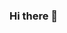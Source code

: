 ### Hi there 👋

<!--
Hello! My name is Bharathi Balaji. I have 11+ years of experience in IT industry as a Software Tester.Currently working as Test Automation Engineer for *iInterChange Systems Private Limited*. Has worked on Linux and windows based apps for Banking and Shipping domain. Used Shell scripting, Postman, Java, selenium for automation.So here to share with you what I have learned.

Here are some ideas to get you started:

- 🔭 I’m currently working on ...
Skills: Selenium, Appium, Rest Assured, Docker, Jenkins, Git, Microservices, Openshift, Postman, SoapUI, Java
- 🌱 I’m currently working on Selenium Java
- 👯 I’m looking to collaborate on Selenium
- 🤔 I’m looking for help with Java
- 💬 Ask me about Selenium, Appium, Rest Assured, Jenkins Docker
- 📫 How to reach me:rangarajbharathibalaji@gmail.com
- 😄 Pronouns: He
- ⚡ Fun fact: ...
-->
